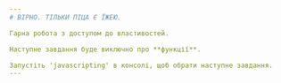 ```yaml
---
# ВІРНО. ТІЛЬКИ ПІЦА Є ЇЖЕЮ.

Гарна робота з доступом до властивостей.

Наступне завдання буде виключно про **функції**.

Запустіть 'javascripting' в консолі, щоб обрати наступне завдання.
---
```

